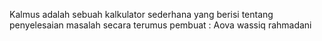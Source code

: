 Kalmus adalah sebuah kalkulator sederhana yang berisi tentang penyelesaian masalah secara terumus
pembuat : Aova wassiq rahmadani
